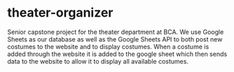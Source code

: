 # theater-organizer
Senior capstone project for the theater department at BCA.
We use Google Sheets as our database as well as the Google Sheets API to both post new costumes to the website and to display costumes. When a costume is added through the website it is added to the google sheet which then sends data to the website to allow it to display all available costumes.
